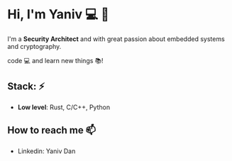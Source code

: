 # Hi, I'm Yaniv 💻 🦀

I'm a **Security Architect** and with great passion about embedded systems and cryptography.

code :computer: and learn new things :books:!

## Stack: ⚡
* **Low level**: Rust, C/C++, Python 

## How to reach me 📫
- Linkedin: Yaniv Dan
